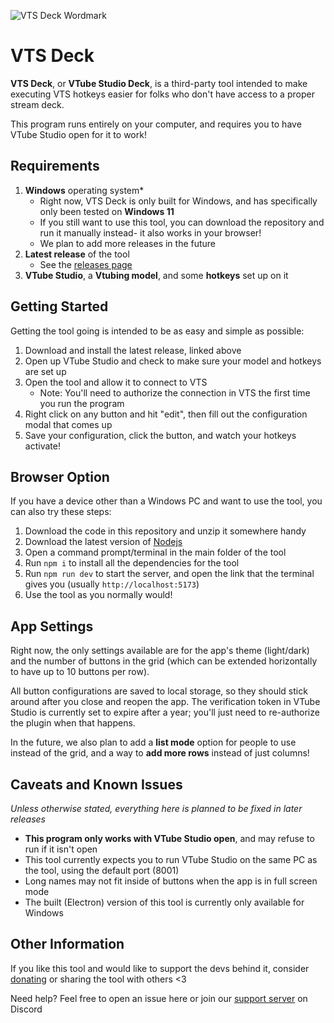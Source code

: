 ![VTS Deck Wordmark](https://cdn.greysdawn.com/img/ta5d0.png)

# VTS Deck
**VTS Deck**, or **VTube Studio Deck**, is a third-party tool intended to make executing 
VTS hotkeys easier for folks who don't have access to a proper stream deck.

This program runs entirely on your computer, and requires you to have VTube Studio open 
for it to work!

## Requirements
1. **Windows** operating system\*
   - Right now, VTS Deck is only built for Windows, and has specifically only been tested on **Windows 11**
   - If you still want to use this tool, you can download the repository and run it manually instead- it also works in your browser!
   - We plan to add more releases in the future
2. **Latest release** of the tool
   - See the [releases page](https://github.com/greys-tools/vts-deck/releases)
3. **VTube Studio**, a **Vtubing model**, and some **hotkeys** set up on it

## Getting Started
Getting the tool going is intended to be as easy and simple as possible:
1. Download and install the latest release, linked above
2. Open up VTube Studio and check to make sure your model and hotkeys are set up
3. Open the tool and allow it to connect to VTS
   - Note: You'll need to authorize the connection in VTS the first time you run the program
4. Right click on any button and hit "edit", then fill out the configuration modal that comes up
5. Save your configuration, click the button, and watch your hotkeys activate!

## Browser Option
If you have a device other than a Windows PC and want to use the tool, you can also try these steps:
1. Download the code in this repository and unzip it somewhere handy
2. Download the latest version of [Nodejs](https://nodejs.org/en)
3. Open a command prompt/terminal in the main folder of the tool
4. Run `npm i` to install all the dependencies for the tool
5. Run `npm run dev` to start the server, and open the link that the terminal gives you (usually `http://localhost:5173`)
6. Use the tool as you normally would!

## App Settings
Right now, the only settings available are for the app's theme (light/dark) and the number of buttons in the grid 
(which can be extended horizontally to have up to 10 buttons per row).

All button configurations are saved to local storage, so they should stick around after you close and reopen the app.
The verification token in VTube Studio is currently set to expire after a year; you'll just need to re-authorize the
plugin when that happens.

In the future, we also plan to add a **list mode** option for people to use instead of the grid, and a way to **add more rows**
instead of just columns!

## Caveats and Known Issues
*Unless otherwise stated, everything here is planned to be fixed in later releases*
- **This program only works with VTube Studio open**, and may refuse to run if it isn't open
- This tool currently expects you to run VTube Studio on the same PC as the tool, using the default port (8001)
- Long names may not fit inside of buttons when the app is in full screen mode
- The built (Electron) version of this tool is currently only available for Windows

## Other Information
If you like this tool and would like to support the devs behind it, consider [donating](https://greys-dono.carrd.co/) or sharing the tool with others <3

Need help? Feel free to open an issue here or join our [support server](https://discord.gg/EvDmXGt) on Discord